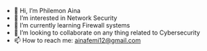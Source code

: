 - 👋 Hi, I’m Philemon Aina
- 👀 I’m interested in Network Security
- 🌱 I’m currently learning Firewall systems
- 💞️ I’m looking to collaborate on any thing related to Cybersecurity
- 📫 How to reach me: ainafemi12@gmail.com 

<!---
Fivoix/Fivoix is a ✨ special ✨ repository because its `README.md` (this file) appears on your GitHub profile.
You can click the Preview link to take a look at your changes.
--->
